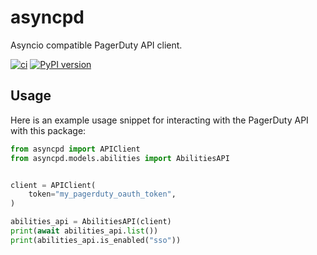 # asyncpd
Asyncio compatible PagerDuty API client.

[![ci](https://github.com/bradleybonitatibus/asyncpd/actions/workflows/ci.yaml/badge.svg)](https://github.com/bradleybonitatibus/asyncpd/actions/workflows/ci.yaml)
[![PyPI version](https://badge.fury.io/py/asyncpd.svg)](https://badge.fury.io/py/asyncpd)

## Usage

Here is an example usage snippet for interacting with the PagerDuty API
with this package:
```python
from asyncpd import APIClient
from asyncpd.models.abilities import AbilitiesAPI


client = APIClient(
    token="my_pagerduty_oauth_token",
)

abilities_api = AbilitiesAPI(client)
print(await abilities_api.list())
print(abilities_api.is_enabled("sso"))
```
